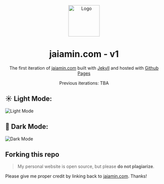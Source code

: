 <div align="center">
  <img alt="Logo" src="https://raw.githubusercontent.com/jamino30/jamino30.github.io/main/images/logo.png" width="100" />
</div>

<h1 align="center">
  jaiamin.com - v1
</h1>

<p align="center">
  The first iteration of <a href="https://jaiamin.com" target="_blank">jaiamin.com</a> built with <a href="https://github.com/jekyll/jekyll" target="_blank">Jekyll</a> and hosted with <a href="https://pages.github.com/" target="_blank">Github Pages</a>
</p>

<p align="center">
  Previous iterations: TBA
</p>

## ☀️  Light Mode:
<img src="https://raw.githubusercontent.com/jamino30/jamino30.github.io/main/images/light.png" alt="Light Mode" />
  
## 🌙  Dark Mode:
<img src="https://raw.githubusercontent.com/jamino30/jamino30.github.io/main/images/dark.png" alt="Dark Mode" />

## Forking this repo

> My personal website is open source, but please **do not plagiarize**. 

Please give me proper credit by linking back to [jaiamin.com](https://jaiamin.com). Thanks!
